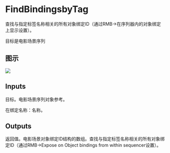 # FindBindingsbyTag

查找与指定标签名称相关的所有对象绑定ID（通过RMB->在序列器内的对象绑定上显示设置）。

目标是电影场景序列

## 图示

![]($-20221218-20540182.png)

## Inputs

目标。电影场景序列对象参考。

在绑定名称：名称。  

## Outputs

返回值。电影场景对象绑定ID结构的数组。查找与指定标签名称相关的所有对象绑定ID（通过RMB->Expose on Object bindings from within sequencer设置）。
